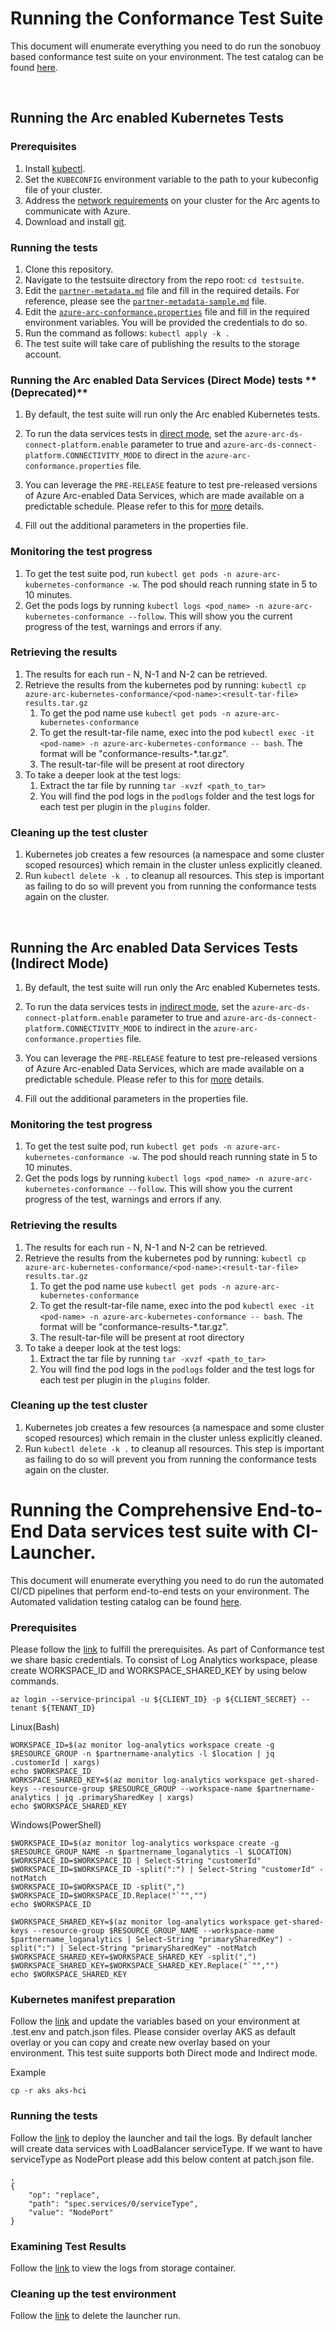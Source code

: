# Running the Conformance Test Suite

This document will enumerate everything you need to do run the sonobuoy based conformance test suite on your environment. The test catalog can be found [here](catalog.md).

<br/>

## Running the Arc enabled Kubernetes Tests

### Prerequisites

1. Install [kubectl](https://kubernetes.io/docs/tasks/tools/#kubectl).
2. Set the `KUBECONFIG` environment variable to the path to your kubeconfig file of your cluster.
3. Address the [network requirements](https://docs.microsoft.com/en-us/azure/azure-arc/kubernetes/quickstart-connect-cluster#meet-network-requirements) on your cluster for the Arc agents to communicate with Azure.
4. Download and install [git](https://git-scm.com/downloads).

### Running the tests

1. Clone this repository.
2. Navigate to the testsuite directory from the repo root: `cd testsuite`.
3. Edit the [`partner-metadata.md`](partner-metadata.md) file and fill in the required details. For reference, please see the [`partner-metadata-sample.md`](partner-metadata-sample.md) file. 
4. Edit the [`azure-arc-conformance.properties`](azure-arc-conformance.properties) file and fill in the required environment variables. You will be provided the credentials to do so.
5. Run the command as follows: `kubectl apply -k .`
6. The test suite will take care of publishing the results to the storage account.

### Running the Arc enabled Data Services (Direct Mode) tests &#42;&#42;(Deprecated)&#42;&#42;



1. By default, the test suite will run only the Arc enabled Kubernetes tests.
2. To run the data services tests in [direct mode](), set the `azure-arc-ds-connect-platform.enable` parameter to true and `azure-arc-ds-connect-platform.CONNECTIVITY_MODE` to direct in the `azure-arc-conformance.properties` file.
3. You can leverage the `PRE-RELEASE` feature to test pre-released versions of Azure Arc-enabled Data Services, which are made available on a predictable schedule. Please refer to this for [more](https://docs.microsoft.com/en-us/azure/azure-arc/data/preview-testing) details.

4. Fill out the additional parameters in the properties file.

### Monitoring the test progress

1. To get the test suite pod, run `kubectl get pods -n azure-arc-kubernetes-conformance -w`. The pod should reach running state in 5 to 10 minutes.
2. Get the pods logs by running `kubectl logs <pod_name> -n azure-arc-kubernetes-conformance --follow`. This will show you the current progress of the test, warnings and errors if any.

### Retrieving the results

1. The results for each run - N, N-1 and N-2 can be retrieved.
2. Retrieve the results from the kubernetes pod by running: `kubectl cp azure-arc-kubernetes-conformance/<pod-name>:<result-tar-file> results.tar.gz`
    1. To get the pod name use `kubectl get pods -n azure-arc-kubernetes-conformance`
    2. To get the result-tar-file name, exec into the pod `kubectl exec -it <pod-name> -n azure-arc-kubernetes-conformance -- bash`. The format will be "conformance-results-*.tar.gz".
    3. The result-tar-file will be present at root directory
3. To take a deeper look at the test logs:
    1. Extract the tar file by running `tar -xvzf <path_to_tar>`
    2. You will find the pod logs in the `podlogs` folder and the test logs for each test per plugin in the `plugins` folder.

### Cleaning up the test cluster

1. Kubernetes job creates a few resources (a namespace and some cluster scoped resources) which remain in the cluster unless explicitly cleaned.
2. Run  `kubectl delete -k .` to cleanup all resources. This step is important as failing to do so will prevent you from running the conformance tests again on the cluster.

<br/>

## Running the Arc enabled Data Services Tests (Indirect Mode)
1. By default, the test suite will run only the Arc enabled Kubernetes tests.
2. To run the data services tests in [indirect mode](), set the `azure-arc-ds-connect-platform.enable` parameter to true and `azure-arc-ds-connect-platform.CONNECTIVITY_MODE` to indirect in the `azure-arc-conformance.properties` file.
3. You can leverage the `PRE-RELEASE` feature to test pre-released versions of Azure Arc-enabled Data Services, which are made available on a predictable schedule. Please refer to this for [more](https://docs.microsoft.com/en-us/azure/azure-arc/data/preview-testing) details.

4. Fill out the additional parameters in the properties file.

### Monitoring the test progress

1. To get the test suite pod, run `kubectl get pods -n azure-arc-kubernetes-conformance -w`. The pod should reach running state in 5 to 10 minutes.
2. Get the pods logs by running `kubectl logs <pod_name> -n azure-arc-kubernetes-conformance --follow`. This will show you the current progress of the test, warnings and errors if any.

### Retrieving the results

1. The results for each run - N, N-1 and N-2 can be retrieved.
2. Retrieve the results from the kubernetes pod by running: `kubectl cp azure-arc-kubernetes-conformance/<pod-name>:<result-tar-file> results.tar.gz`
    1. To get the pod name use `kubectl get pods -n azure-arc-kubernetes-conformance`
    2. To get the result-tar-file name, exec into the pod `kubectl exec -it <pod-name> -n azure-arc-kubernetes-conformance -- bash`. The format will be "conformance-results-*.tar.gz".
    3. The result-tar-file will be present at root directory
3. To take a deeper look at the test logs:
    1. Extract the tar file by running `tar -xvzf <path_to_tar>`
    2. You will find the pod logs in the `podlogs` folder and the test logs for each test per plugin in the `plugins` folder.

### Cleaning up the test cluster

1. Kubernetes job creates a few resources (a namespace and some cluster scoped resources) which remain in the cluster unless explicitly cleaned.
2. Run  `kubectl delete -k .` to cleanup all resources. This step is important as failing to do so will prevent you from running the conformance tests again on the cluster.

# Running the Comprehensive End-to-End Data services test suite with CI-Launcher.

This document will enumerate everything you need to do run the automated CI/CD pipelines that perform end-to-end tests on your environment. The Automated validation testing catalog can be found [here](https://learn.microsoft.com/en-us/azure/azure-arc/data/automated-integration-testing).
<br/>

### Prerequisites

Please follow the [link](https://learn.microsoft.com/en-us/azure/azure-arc/data/automated-integration-testing#prerequisites) to fulfill the prerequisites. As part of Conformance test we share basic credentials.
To consist of Log Analytics workspace, please create WORKSPACE_ID and WORKSPACE_SHARED_KEY by using below commands.
```
az login --service-principal -u ${CLIENT_ID} -p ${CLIENT_SECRET} --tenant ${TENANT_ID}
```
Linux(Bash)
```
WORKSPACE_ID=$(az monitor log-analytics workspace create -g $RESOURCE_GROUP -n $partnername-analytics -l $location | jq .customerId | xargs)
echo $WORKSPACE_ID
WORKSPACE_SHARED_KEY=$(az monitor log-analytics workspace get-shared-keys --resource-group $RESOURCE_GROUP --workspace-name $partnername-analytics | jq .primarySharedKey | xargs)
echo $WORKSPACE_SHARED_KEY
```
Windows(PowerShell)
```
$WORKSPACE_ID=$(az monitor log-analytics workspace create -g $RESOURCE_GROUP_NAME -n $partnername_loganalytics -l $LOCATION)
$WORKSPACE_ID=$WORKSPACE_ID | Select-String "customerId"
$WORKSPACE_ID=$WORKSPACE_ID -split(":") | Select-String "customerId" -notMatch
$WORKSPACE_ID=$WORKSPACE_ID -split(",")
$WORKSPACE_ID=$WORKSPACE_ID.Replace("`"","")
echo $WORKSPACE_ID

$WORKSPACE_SHARED_KEY=$(az monitor log-analytics workspace get-shared-keys --resource-group $RESOURCE_GROUP_NAME --workspace-name $partnername_loganalytics | Select-String "primarySharedKey") -split(":") | Select-String "primarySharedKey" -notMatch
$WORKSPACE_SHARED_KEY=$WORKSPACE_SHARED_KEY -split(",")
$WORKSPACE_SHARED_KEY=$WORKSPACE_SHARED_KEY.Replace("`"","")
echo $WORKSPACE_SHARED_KEY
```


### Kubernetes manifest preparation

Follow the [link](https://learn.microsoft.com/en-us/azure/azure-arc/data/automated-integration-testing#kubernetes-manifest-preparation) and update the variables based on your environment at .test.env and patch.json files. Please consider overlay AKS as default overlay or you can copy and create new overlay based on your environment. This test suite supports both Direct mode and Indirect mode.

Example
```
cp -r aks aks-hci
```

### Running the tests

Follow the [link](https://learn.microsoft.com/en-us/azure/azure-arc/data/automated-integration-testing#kubectl-apply) to deploy the launcher and tail the logs.
By default lancher will create data services with LoadBalancer serviceType. If we want to have serviceType as NodePort please add this below content at patch.json file.

```
,
{
    "op": "replace",
    "path": "spec.services/0/serviceType",
    "value": "NodePort"
}
```
### Examining Test Results
Follow the [link](https://learn.microsoft.com/en-us/azure/azure-arc/data/automated-integration-testing#examining-test-results) to view the logs from storage container.

### Cleaning up the test environment
Follow the [link](https://learn.microsoft.com/en-us/azure/azure-arc/data/automated-integration-testing#clean-up-resources) to delete the launcher run.


